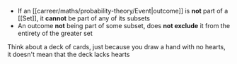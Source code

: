 - If an [[carreer/maths/probability-theory/Event|outcome]] is **not** part of a [[Set]], it **cannot** be part of any of its subsets
- An outcome **not** being part of some subset, does **not exclude** it from the entirety of the greater set

Think about a deck of cards, just because you draw a hand with no hearts, it doesn't mean that the deck lacks hearts